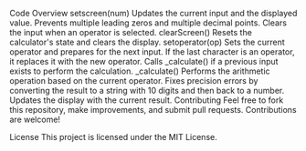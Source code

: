 Code Overview
setscreen(num)
Updates the current input and the displayed value.
Prevents multiple leading zeros and multiple decimal points.
Clears the input when an operator is selected.
clearScreen()
Resets the calculator's state and clears the display.
setoperator(op)
Sets the current operator and prepares for the next input.
If the last character is an operator, it replaces it with the new operator.
Calls _calculate() if a previous input exists to perform the calculation.
_calculate()
Performs the arithmetic operation based on the current operator.
Fixes precision errors by converting the result to a string with 10 digits and then back to a number.
Updates the display with the current result.
Contributing
Feel free to fork this repository, make improvements, and submit pull requests. Contributions are welcome!

License
This project is licensed under the MIT License.

